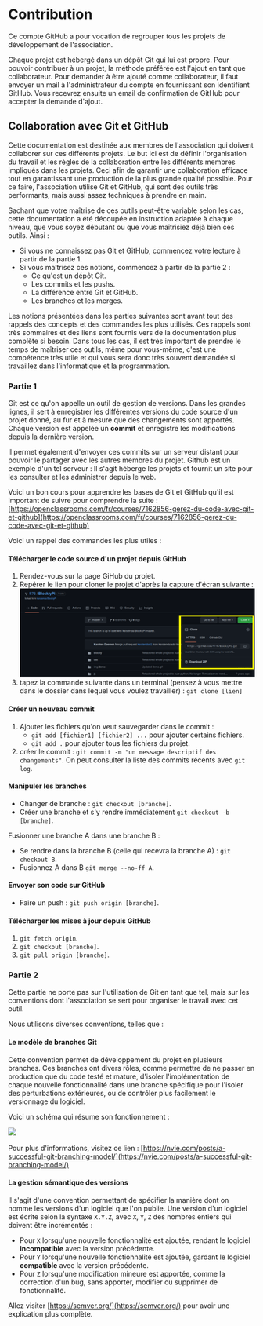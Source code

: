 # Contribution

Ce compte GitHub a pour vocation de regrouper tous les projets de développement de l'association.

Chaque projet est hébergé dans un dépôt Git qui lui est propre. Pour pouvoir contribuer à un projet, la méthode préférée
est l'ajout en tant que collaborateur. Pour demander à être ajouté comme collaborateur, il faut envoyer un mail à
l'administrateur du compte en fournissant son identifiant GitHub. Vous recevrez ensuite un email de confirmation de
GitHub pour accepter la demande d'ajout.

## Collaboration avec Git et GitHub

Cette documentation est destinée aux membres de l'association qui doivent collaborer sur ces différents projets. Le but
ici est de définir l'organisation du travail et les règles de la collaboration entre les différents membres impliqués
dans les projets. Ceci afin de garantir une collaboration efficace tout en garantissant une production de la plus grande
qualité possible. Pour ce faire, l'association utilise Git et GitHub, qui sont des outils très performants, mais aussi
assez techniques à prendre en main.

Sachant que votre maîtrise de ces outils peut-être variable selon les cas, cette documentation a été découpée en
instruction adaptée à chaque niveau, que vous soyez débutant ou que vous maîtrisiez déjà bien ces outils. Ainsi :

- Si vous ne connaissez pas Git et GitHub, commencez votre lecture à partir de la partie 1.
- Si vous maîtrisez ces notions, commencez à partir de la partie 2 :
    - Ce qu'est un dépôt Git.
    - Les commits et les pushs.
    - La différence entre Git et GitHub.
    - Les branches et les merges.

Les notions présentées dans les parties suivantes sont avant tout des rappels des concepts et des commandes les plus
utilisés. Ces rappels sont très sommaires et des liens sont fournis vers de la documentation plus complète si besoin.
Dans tous les cas, il est très important de prendre le temps de maîtriser ces outils, même pour vous-même, c'est une
compétence très utile et qui vous sera donc très souvent demandée si travaillez dans l'informatique et la programmation.

### Partie 1

Git est ce qu'on appelle un outil de gestion de versions. Dans les grandes lignes, il sert à enregistrer les différentes
versions du code source d'un projet donné, au fur et à mesure que des changements sont apportés. Chaque version est
appelée un **commit** et enregistre les modifications depuis la dernière version.

Il permet également d'envoyer ces commits sur un serveur distant pour pouvoir le partager avec les autres membres du
projet. Github est un exemple d'un tel serveur : Il s'agit héberge les projets et fournit un site pour les consulter et
les administrer depuis le web.

Voici un bon cours pour apprendre les bases de Git et GitHub qu'il est important de suivre pour comprendre la
suite : [https://openclassrooms.com/fr/courses/7162856-gerez-du-code-avec-git-et-github](https://openclassrooms.com/fr/courses/7162856-gerez-du-code-avec-git-et-github)

Voici un rappel des commandes les plus utiles :

#### Télécharger le code source d'un projet depuis GitHub

1. Rendez-vous sur la page GiHub du projet.
2. Repérer le lien pour cloner le projet d'après la capture d'écran
   suivante : ![](res/contribution%20-%20git%20clone.png)
3. tapez la commande suivante dans un terminal (pensez à vous mettre dans le dossier dans lequel vous voulez
   travailler) : `git clone [lien]`

#### Créer un nouveau commit

1. Ajouter les fichiers qu'on veut sauvegarder dans le commit :
    - `git add [fichier1] [fichier2] ...` pour ajouter certains fichiers.
    - `git add .` pour ajouter tous les fichiers du projet.
2. créer le commit : `git commit -m "un message descriptif des changements"`. On peut consulter la liste des commits
   récents avec `git log`.

#### Manipuler les branches

- Changer de branche : `git checkout [branche]`.
- Créer une branche et s'y rendre immédiatement `git checkout -b [branche]`.

Fusionner une branche A dans une branche B :

- Se rendre dans la branche B (celle qui recevra la branche A) : `git checkout B`.
- Fusionnez A dans B `git merge --no-ff A`.

#### Envoyer son code sur GitHub

- Faire un push : `git push origin [branche]`.

#### Télécharger les mises à jour depuis GitHub

1. `git fetch origin`.
2. `git checkout [branche]`.
3. `git pull origin [branche]`.

### Partie 2

Cette partie ne porte pas sur l'utilisation de Git en tant que tel, mais sur les conventions dont l'association se sert
pour organiser le travail avec cet outil.

Nous utilisons diverses conventions, telles que :

#### Le modèle de branches Git

Cette convention permet de développement du projet en plusieurs branches. Ces branches ont divers rôles, comme permettre
de ne passer en production que du code testé et mature, d'isoler l'implémentation de chaque nouvelle fonctionnalité dans
une branche spécifique pour l'isoler des perturbations extérieures, ou de contrôler plus facilement le versionnage du
logiciel.

Voici un schéma qui résume son fonctionnement :

![](res/contribution%20-%20modèle%20de%20brances%20git.png)

Pour plus d'informations, visitez ce
lien : [https://nvie.com/posts/a-successful-git-branching-model/](https://nvie.com/posts/a-successful-git-branching-model/)

#### La gestion sémantique des versions

Il s'agit d'une convention permettant de spécifier la manière dont on nomme les versions d'un logiciel que l'on publie.
Une version d'un logiciel est écrite selon la syntaxe `X.Y.Z`, avec `X`, `Y`, `Z` des nombres entiers qui doivent être
incrémentés :

- Pour `X` lorsqu'une nouvelle fonctionnalité est ajoutée, rendant le logiciel **incompatible** avec la version
  précédente.
- Pour `Y` lorsqu'une nouvelle fonctionnalité est ajoutée, gardant le logiciel **compatible** avec la version
  précédente.
- Pour `Z` lorsqu'une modification mineure est apportée, comme la correction d'un bug, sans apporter, modifier ou
  supprimer de fonctionnalité.

Allez visiter [https://semver.org/](https://semver.org/) pour avoir une explication plus complète.
